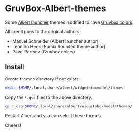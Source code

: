 # GruvBox-Albert-themes

Some [Albert launcher](https://github.com/albertlauncher/albert) themes modified to have [Gruvbox colors](https://github.com/morhetz/gruvbox).

All credit goes to the original authors:
 * Manuel Schneider (Albert launcher author)
 * Leandro Heck (Numix Rounded theme author)
 * Pavel Pertsev (Gruvbox colors)

## Install

Create themes directory if not exists:

```bash
mkdir $HOME/.local/share/albert/widgetsboxmodel/themes
```

Copy the `*.qss` files to the above directory.

```bash
cp *.qss $HOME/.local/share/albert/widgetsboxmodel/themes/
```

Restart Albert and you can select these themes.

Cheers!

